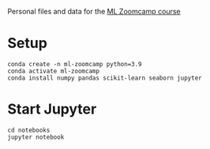 Personal files and data for the [ML Zoomcamp course][1]

[1]: https://github.com/DataTalksClub/machine-learning-zoomcamp

# Setup
```
conda create -n ml-zoomcamp python=3.9
conda activate ml-zoomcamp
conda install numpy pandas scikit-learn seaborn jupyter
```

# Start Jupyter 
```
cd notebooks
jupyter notebook
```

